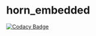 # horn_embedded
[![Codacy Badge](https://api.codacy.com/project/badge/Grade/460c1cf5fd014a5b9132f7364cd47067)](https://app.codacy.com/manual/avenger97/horn_embedded?utm_source=github.com&utm_medium=referral&utm_content=avenger97/horn_embedded&utm_campaign=Badge_Grade_Dashboard)